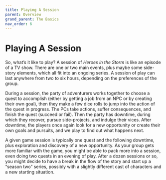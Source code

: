 ```yaml
---
title: Playing A Session
parent: Overview
grand_parent: The Basics
nav_order: 6
---
```


# Playing A Session
So, what’s it like to play? A session of *Heroes in the Storm* is like an episode of a TV show. There are one or two main events, plus maybe some side-story elements, which all fit into an ongoing series. A session of play can last anywhere from two to six hours, depending on the preferences of the group.

During a session, the party of adventurers works together to choose a quest to accomplish (either by getting a job from an NPC or by creating their own goal), then they make a few dice rolls to jump into the action of the quest in progress. The PCs take actions, suffer consequences, and finish the quest (succeed or fail). Then the party has downtime, during which they recover, pursue side-projects, and indulge their vices. After downtime, the players once again look for a new opportunity or create their own goals and pursuits, and we play to find out what happens next.

A given game session is typically one quest and the following downtime, plus exploration and discovery of a new opportunity. As your group gets more familiar with the game, you might be able to pack more into a session, even doing two quests in an evening of play.
After a dozen sessions or so, you might decide to have a break in the flow of the story and start up a “season two” series, possibly with a slightly different cast of characters and a new starting situation.
